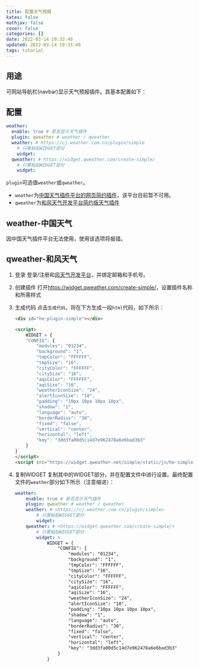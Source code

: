 ```yaml
---
title: 配置天气预报
katex: false
mathjax: false
cover: false
categories: []
date: 2022-03-14 19:33:49
updated: 2022-03-14 19:33:49
tags: tutorial
---
```

## 用途

可网站导航栏(navbar)显示天气预报插件。其基本配置如下：

## 配置

```yml
weather:
  enable: true # 是否显示天气插件
  plugin: qweather # weather / qweather
  weather: # https://cj.weather.com.cn/plugin/simple
    # 只需粘贴WIDGET部分
    widget:
  qweather: # https://widget.qweather.com/create-simple/
    # 只需粘贴WIDGET部分
    widget:
```

`plugin`可选值`weather`或`qweather`。

* `weather`为[中国天气插件平台的网页简约插件](<https://cj.weather.com.cn/plugin/simple>)，该平台目前暂不可用。
* `qweather`为[和风天气开发平台简约版天气插件](https://widget.qweather.com/create-simple/)

## weather-中国天气

因中国天气插件平台无法使用，使用该选项将报错。

## qweather-和风天气

1. 登录
    登录/注册和[风天气开发平台](<https://id.qweather.com/#/login>)，并绑定邮箱和手机号。

2. 创建插件
    打开<https://widget.qweather.com/create-simple/>，设置插件名称和所需样式

3. 生成代码
    点击`生成代码`，将在下方生成一段`html`代码，如下所示：

    ```html
    <div id="he-plugin-simple"></div>

    <script>
        WIDGET = {
        "CONFIG": {
            "modules": "01234",
            "background": "1",
            "tmpColor": "FFFFFF",
            "tmpSize": "16",
            "cityColor": "FFFFFF",
            "citySize": "16",
            "aqiColor": "FFFFFF",
            "aqiSize": "16",
            "weatherIconSize": "24",
            "alertIconSize": "18",
            "padding": "10px 10px 10px 10px",
            "shadow": "1",
            "language": "auto",
            "borderRadius": "30",
            "fixed": "false",
            "vertical": "center",
            "horizontal": "left",
            "key": "3dd3fa00d5c14d7e962478a6e6bad3b3"
        }
    }
    </script>
    <script src="https://widget.qweather.net/simple/static/js/he-simple-common.js?v=2.0"></script>
    ```

4. 复制WIDGET
    复制其中的WIDGET部分，并在配置文件中进行设置。最终配置文件的`weather`部分如下所示（注意缩进）：

    ```yml
    weather:
        enable: true # 是否显示天气插件
        plugin: qweather # weather / qweather
        weather: # <https://cj.weather.com.cn/plugin/simple>
            # 只需粘贴WIDGET部分
            widget:
        qweather: # <https://widget.qweather.com/create-simple/>
            # 只需粘贴WIDGET部分
            widget: >
                WIDGET = {
                    "CONFIG": {
                        "modules": "01234",
                        "background": "1",
                        "tmpColor": "FFFFFF",
                        "tmpSize": "16",
                        "cityColor": "FFFFFF",
                        "citySize": "16",
                        "aqiColor": "FFFFFF",
                        "aqiSize": "16",
                        "weatherIconSize": "24",
                        "alertIconSize": "18",
                        "padding": "10px 10px 10px 10px",
                        "shadow": "1",
                        "language": "auto",
                        "borderRadius": "30",
                        "fixed": "false",
                        "vertical": "center",
                        "horizontal": "left",
                        "key": "3dd3fa00d5c14d7e962478a6e6bad3b3"
                    }
                }
    ```
